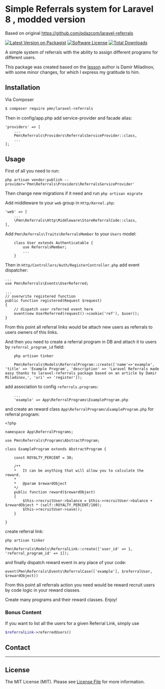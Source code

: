 # Simple Referrals system for Laravel 8 , modded version 

Based on original https://github.com/pdazcom/laravel-referrals

[![Latest Version on Packagist][ico-version]][link-packagist]
[![Software License][ico-license]](LICENSE)
[![Total Downloads][ico-downloads]][link-downloads]

A simple system of referrals with the ability to assign different programs for different users.

This package was created based on the [lesson](https://blog.damirmiladinov.com/laravel/building-laravel-referral-system.html#.Wc4eA6xJaHo) 
author is Damir Miladinov, with some minor changes, for which I express my gratitude to him.

## Installation
Via Composer

``` bash
$ composer require pmn/laravel-referrals
```

Then in config/app.php add service-provider and facade alias:

```
'providers' => [
    ...
    Pmn\Referrals\Providers\ReferralsServiceProvider::class,
    ...
];
```

## Usage

First of all you need to run:
```
php artisan vendor:publish --provider='Pmn\Referrals\Providers\ReferralsServiceProvider' 
```
Then change new migrations if it need and run `php artisan migrate`

Add middleware to your `web` group in `Http/Kernel.php`:

```
'web' => [
    ...
    \Pmn\Referrals\Http\Middleware\StoreReferralCode::class,
],

```

Add `Pmn\Referrals\Traits\ReferralsMember` to your `Users` model:

```
    class User extends Authenticatable {
        use ReferralsMember;
        ...
    }

```

Then in `Http/Controllers/Auth/RegisterController.php` add event dispatcher:

```
...
use Pmn\Referrals\Events\UserReferred;

...
// overwrite registered function
public function registered(Request $request)
{
    // dispatch user referred event here
    event(new UserReferred(request()->cookie('ref'), $user));
}
```

From this point all referral links would be attach new users as referrals to users owners of this links.

And then you need to create a referral program in DB and attach it to users by `referral_program_id` field:

```
    php artisan tinker
    
    Pmn\Referrals\Models\ReferralProgram::create(['name'=>'example', 'title' => 'Example Program', 'description' => 'Laravel Referrals made easy thanks to laravel-referrals package based on an article by Damir Miladinov,', 'uri' => 'register']);
```

add association to config `referrals.programs`:
```
    ...
    'example' => App\ReferralPrograms\ExampleProgram.php
```
and create an reward class `App\ReferralPrograms\ExampleProgram.php` for referral program:

```
<?php

namespace App\ReferralPrograms;

use Pmn\Referrals\Programs\AbstractProgram;

class ExampleProgram extends AbstractProgram {

    const ROYALTY_PERCENT = 30;

    /**
    *   It can be anything that will allow you to calculate the reward.   
    * 
    *   @param $rewardObject
    */
    public function reward($rewardObject)
    {
        $this->recruitUser->balance = $this->recruitUser->balance + $rewardObject * (self::ROYALTY_PERCENT/100);
        $this->recruitUser->save();
    }

}
```

create referral link:
```
php artisan tinker

Pmn\Referrals\Models\ReferralLink::create(['user_id' => 1, 'referral_program_id' => 1]);
```

and finally dispatch reward event in any place of your code:

```
event(Pmn\Referrals\Events\ReferralCase(['example'], $referralUser, $rewardObject))
```

From this point all referrals action you need would be reward recruit users by code logic in your reward classes.

Create many programs and their reward classes. Enjoy!

### Bonus Content 

If you want to list all the users for a given Referral Link, simply use

```php
$referralLink->referredUsers()
```

## Contact

---

## License

The MIT License (MIT). Please see [License File](LICENSE) for more information.

[ico-version]: https://img.shields.io/packagist/v/pmn/laravel-referrals.svg?style=flat-square
[ico-license]: https://img.shields.io/badge/license-MIT-brightgreen.svg?style=flat-square
[ico-travis]: https://img.shields.io/travis/pmn/laravel-referrals/master.svg?style=flat-square
[ico-scrutinizer]: https://img.shields.io/scrutinizer/coverage/g/pmn/laravel-referrals.svg?style=flat-square
[ico-code-quality]: https://img.shields.io/scrutinizer/g/pmn/laravel-referrals.svg?style=flat-square
[ico-downloads]: https://img.shields.io/packagist/dt/pmn/laravel-referrals.svg?style=flat-square

[link-packagist]: https://packagist.org/packages/pmn/laravel-referrals
[link-travis]: https://travis-ci.org/pmn/laravel-referrals
[link-scrutinizer]: https://scrutinizer-ci.com/g/pmn/laravel-referrals/code-structure
[link-code-quality]: https://scrutinizer-ci.com/g/pmn/laravel-referrals
[link-downloads]: https://packagist.org/packages/pmn/laravel-referrals
[link-author]: https://github.com/pmn
[link-contributors]: ../../contributors
